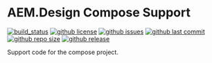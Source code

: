 # AEM.Design Compose Support

[![build_status](https://github.com/aem-design/npm-compose-support/workflows/ci/badge.svg)](https://github.com/aem-design/npm-compose-support/actions?workflow=ci)
[![github license](https://img.shields.io/github/license/aem-design/npm-compose-support)](https://github.com/aem-design/npm-compose-support) 
[![github issues](https://img.shields.io/github/issues/aem-design/npm-compose-support)](https://github.com/aem-design/npm-compose-support) 
[![github last commit](https://img.shields.io/github/last-commit/aem-design/npm-compose-support)](https://github.com/aem-design/npm-compose-support) 
[![github repo size](https://img.shields.io/github/repo-size/aem-design/npm-compose-support)](https://github.com/aem-design/npm-compose-support) 
[![github release](https://img.shields.io/github/release/aem-design/npm-compose-support)](https://github.com/aem-design/npm-compose-support)

Support code for the compose project.
